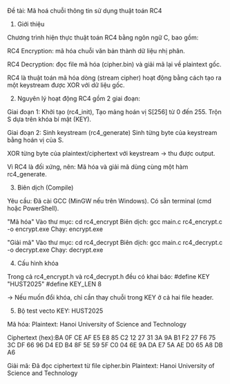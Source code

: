 Đề tài: Mã hoá chuỗi thông tin sử dụng thuật toán RC4 

1. Giới thiệu
   
Chương trình hiện thực thuật toán RC4 bằng ngôn ngữ C, bao gồm: 

RC4 Encryption: mã hóa chuỗi văn bản thành dữ liệu nhị phân. 

RC4 Decryption: đọc file mã hóa (cipher.bin) và giải mã lại về plaintext gốc. 

RC4 là thuật toán mã hóa dòng (stream cipher) hoạt động bằng cách tạo ra một keystream được XOR với dữ liệu gốc.

2. Nguyên lý hoạt động RC4 gồm 2 giai đoạn:

Giai đoạn 1: Khởi tạo (rc4_init), Tạo mảng hoán vị S[256] từ 0 đến 255. Trộn S dựa trên khóa bí mật (KEY).

Giai đoạn 2: Sinh keystream (rc4_generate) Sinh từng byte của keystream bằng hoán vị của S.

XOR từng byte của plaintext/ciphertext với keystream → thu được output. 

Vì RC4 là đối xứng, nên: Mã hóa và giải mã dùng cùng một hàm rc4_generate.

3. Biên dịch (Compile)

Yêu cầu: Đã cài GCC (MinGW nếu trên Windows).
Có sẵn terminal (cmd hoặc PowerShell).

"Mã hóa" Vào thư mục: cd rc4_encrypt Biên dịch: gcc main.c rc4_encrypt.c -o encrypt.exe Chạy: encrypt.exe

"Giải mã" Vào thư mục: cd rc4_decrypt Biên dịch: gcc main.c rc4_decrypt.c -o decrypt.exe Chạy: decrypt.exe

4. Cấu hình khóa

Trong cả rc4_encrypt.h và rc4_decrypt.h đều có khai báo: #define KEY "HUST2025" #define KEY_LEN 8

-> Nếu muốn đổi khóa, chỉ cần thay chuỗi trong KEY ở cả hai file header.

5. Bộ test vecto KEY: HUST2025

Mã hóa: Plaintext: Hanoi University of Science and Technology

Ciphertext (hex):BA 0F CE AF E5 E8 85 C2 12 27 31 3A 9A B1 F2 27 F6 75 3C DF 66 96 D4 ED B4 8F 5E 59 5F C0 04 6E 9A DA E7 5A AE D0 65 A8 DB A6 

Giải mã: Đã đọc ciphertext từ file cipher.bin Plaintext: Hanoi University of Science and Technology


